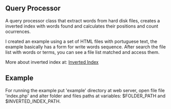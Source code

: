 ## Query Processor

A query processor class that extract words from hard disk files, creates a inverted index with words found and calculates their positions and count ocurrences.

I created an example using a set of HTML files with portuguese text, the example basically has a form for write words sequence. After search the file list with words or terms, you can see a file list matched and access them.

More about inverted index at: [Inverted Index](http://en.wikipedia.org/wiki/Inverted_index)

## Example

For running the example put 'example' directory at web server, open file file 'index.php' and alter folder and files paths at variables: $FOLDER_PATH and $INVERTED_INDEX_PATH.
